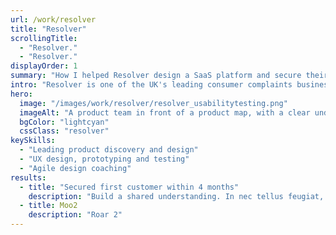 ```yaml
---
url: /work/resolver
title: "Resolver"
scrollingTitle:
  - "Resolver."
  - "Resolver."
displayOrder: 1
summary: "How I helped Resolver design a SaaS platform and secure their first customer"
intro: "Resolver is one of the UK's leading consumer complaints businesses. I was asked to help them design and build their first Saas product, an Online Dispute Resolution (ODR) platform."
hero:
  image: "/images/work/resolver/resolver_usabilitytesting.png"
  imageAlt: "A product team in front of a product map, with a clear understanding of their role and objectives"
  bgColor: "lightcyan"
  cssClass: "resolver"
keySkills:
  - "Leading product discovery and design"
  - "UX design, prototyping and testing"
  - "Agile design coaching"
results:
  - title: "Secured first customer within 4 months"
    description: "Build a shared understanding. In nec tellus feugiat, egestas diam ac, pharetra quam. Nam vel libero id massa pulvinar aliquet. Phasellus sit amet tortor enim. Quisque vel scelerisque ipsum, sed dapibus sapien. Nullam et velit sed ante faucibus ultricies. "
  - title: Moo2
    description: "Roar 2"
---
```

